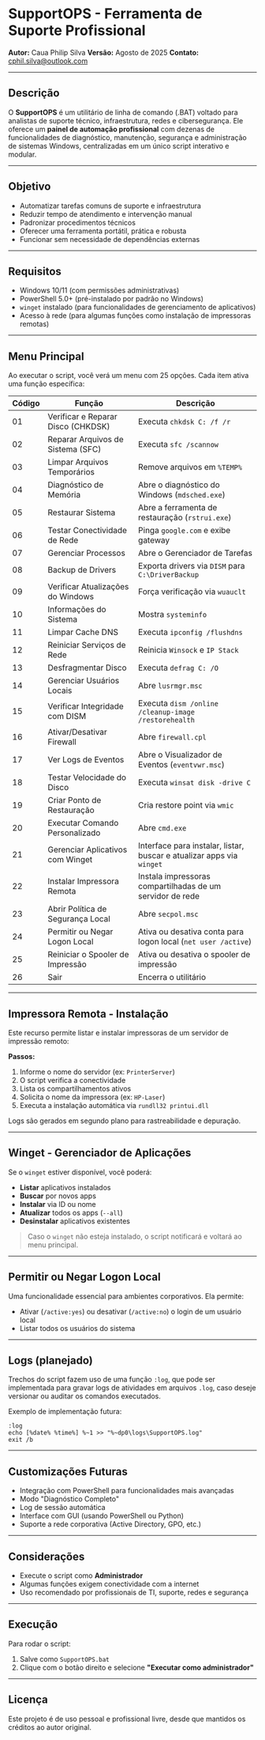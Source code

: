 #  SupportOPS - Ferramenta de Suporte Profissional

**Autor:** Caua Philip Silva
**Versão:** Agosto de 2025
**Contato:** [cphil.silva@outlook.com](mailto:cphil.silva@outlook.com)

---

##  Descrição

O **SupportOPS** é um utilitário de linha de comando (.BAT) voltado para analistas de suporte técnico, infraestrutura, redes e cibersegurança. Ele oferece um **painel de automação profissional** com dezenas de funcionalidades de diagnóstico, manutenção, segurança e administração de sistemas Windows, centralizadas em um único script interativo e modular.

---

##  Objetivo

* Automatizar tarefas comuns de suporte e infraestrutura
* Reduzir tempo de atendimento e intervenção manual
* Padronizar procedimentos técnicos
* Oferecer uma ferramenta portátil, prática e robusta
* Funcionar sem necessidade de dependências externas

---

##  Requisitos

* Windows 10/11 (com permissões administrativas)
* PowerShell 5.0+ (pré-instalado por padrão no Windows)
* `winget` instalado (para funcionalidades de gerenciamento de aplicativos)
* Acesso à rede (para algumas funções como instalação de impressoras remotas)

---

##  Menu Principal

Ao executar o script, você verá um menu com 25 opções. Cada item ativa uma função específica:

| Código | Função                             | Descrição                                                             |
| ------ | ---------------------------------- | --------------------------------------------------------------------- |
| 01     | Verificar e Reparar Disco (CHKDSK) | Executa `chkdsk C: /f /r`                                             |
| 02     | Reparar Arquivos de Sistema (SFC)  | Executa `sfc /scannow`                                                |
| 03     | Limpar Arquivos Temporários        | Remove arquivos em `%TEMP%`                                           |
| 04     | Diagnóstico de Memória             | Abre o diagnóstico do Windows (`mdsched.exe`)                         |
| 05     | Restaurar Sistema                  | Abre a ferramenta de restauração (`rstrui.exe`)                       |
| 06     | Testar Conectividade de Rede       | Pinga `google.com` e exibe gateway                                    |
| 07     | Gerenciar Processos                | Abre o Gerenciador de Tarefas                                         |
| 08     | Backup de Drivers                  | Exporta drivers via `DISM` para `C:\DriverBackup`                     |
| 09     | Verificar Atualizações do Windows  | Força verificação via `wuauclt`                                       |
| 10     | Informações do Sistema             | Mostra `systeminfo`                                                   |
| 11     | Limpar Cache DNS                   | Executa `ipconfig /flushdns`                                          |
| 12     | Reiniciar Serviços de Rede         | Reinicia `Winsock` e `IP Stack`                                       |
| 13     | Desfragmentar Disco                | Executa `defrag C: /O`                                                |
| 14     | Gerenciar Usuários Locais          | Abre `lusrmgr.msc`                                                    |
| 15     | Verificar Integridade com DISM     | Executa `dism /online /cleanup-image /restorehealth`                  |
| 16     | Ativar/Desativar Firewall          | Abre `firewall.cpl`                                                   |
| 17     | Ver Logs de Eventos                | Abre o Visualizador de Eventos (`eventvwr.msc`)                       |
| 18     | Testar Velocidade do Disco         | Executa `winsat disk -drive C`                                        |
| 19     | Criar Ponto de Restauração         | Cria restore point via `wmic`                                         |
| 20     | Executar Comando Personalizado     | Abre `cmd.exe`                                                        |
| 21     | Gerenciar Aplicativos com Winget   | Interface para instalar, listar, buscar e atualizar apps via `winget` |
| 22     | Instalar Impressora Remota         | Instala impressoras compartilhadas de um servidor de rede             |
| 23     | Abrir Política de Segurança Local  | Abre `secpol.msc`                                                     |
| 24     | Permitir ou Negar Logon Local      | Ativa ou desativa conta para logon local (`net user /active`)         |
| 25     | Reiniciar o Spooler de Impressão   | Ativa ou desativa o spooler de impressão                              |
| 26     | Sair                               | Encerra o utilitário                                                  |

---

##  Impressora Remota - Instalação

Este recurso permite listar e instalar impressoras de um servidor de impressão remoto:

**Passos:**

1. Informe o nome do servidor (ex: `PrinterServer`)
2. O script verifica a conectividade
3. Lista os compartilhamentos ativos
4. Solicita o nome da impressora (ex: `HP-Laser`)
5. Executa a instalação automática via `rundll32 printui.dll`

Logs são gerados em segundo plano para rastreabilidade e depuração.

---

##  Winget - Gerenciador de Aplicações

Se o `winget` estiver disponível, você poderá:

* **Listar** aplicativos instalados
* **Buscar** por novos apps
* **Instalar** via ID ou nome
* **Atualizar** todos os apps (`--all`)
* **Desinstalar** aplicativos existentes

> Caso o `winget` não esteja instalado, o script notificará e voltará ao menu principal.

---

##  Permitir ou Negar Logon Local

Uma funcionalidade essencial para ambientes corporativos. Ela permite:

* Ativar (`/active:yes`) ou desativar (`/active:no`) o login de um usuário local
* Listar todos os usuários do sistema

---

##  Logs (planejado)

Trechos do script fazem uso de uma função `:log`, que pode ser implementada para gravar logs de atividades em arquivos `.log`, caso deseje versionar ou auditar os comandos executados.

Exemplo de implementação futura:

```batch
:log
echo [%date% %time%] %~1 >> "%~dp0\logs\SupportOPS.log"
exit /b
```

---

##  Customizações Futuras

* Integração com PowerShell para funcionalidades mais avançadas
* Modo "Diagnóstico Completo"
* Log de sessão automática
* Interface com GUI (usando PowerShell ou Python)
* Suporte a rede corporativa (Active Directory, GPO, etc.)

---

##  Considerações

* Execute o script como **Administrador**
* Algumas funções exigem conectividade com a internet
* Uso recomendado por profissionais de TI, suporte, redes e segurança

---

##  Execução

Para rodar o script:

1. Salve como `SupportOPS.bat`
2. Clique com o botão direito e selecione **"Executar como administrador"**

---

##  Licença

Este projeto é de uso pessoal e profissional livre, desde que mantidos os créditos ao autor original.

